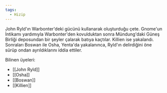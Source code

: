 ```yaml
---  
tags:  
  - Hizip  
---  
```

  
John Ryld'ın Warbonter'deki gücünü kullanarak oluşturduğu çete. Gnome'un İntikamı yardımıyla Warbonter'den kovulduktan sonra Mündung'daki Güneş Birliği deposundan bir şeyler çalarak batıya kaçtılar. Killien ise yakalandı. Sonraları Boswan ile Osha, Yenta'da yakalanınca, Ryld'ın delirdiğini öne sürüp ondan ayrıldıklarını iddia ettiler.️  
  
Bilinen üyeleri:  

- [[John Ryld]]  
- [[Osha]]  
- [[Boswan]]  
- [[Killien]]